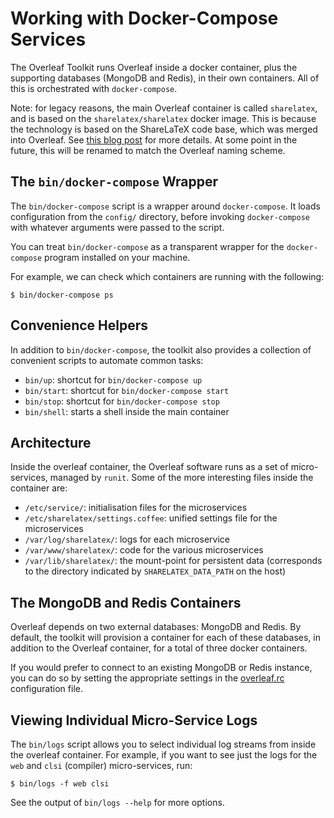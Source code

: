 # Working with Docker-Compose Services

The Overleaf Toolkit runs Overleaf inside a docker container, plus the
supporting databases (MongoDB and Redis), in their own containers. All of this
is orchestrated with `docker-compose`.

Note: for legacy reasons, the main Overleaf container is called `sharelatex`,
and is based on the `sharelatex/sharelatex` docker image. This is because the
technology is based on the ShareLaTeX code base, which was merged into Overleaf.
See [this blog
post](https://www.overleaf.com/blog/518-exciting-news-sharelatex-is-joining-overleaf)
for more details. At some point in the future, this will be renamed to match the
Overleaf naming scheme.


## The `bin/docker-compose` Wrapper

The `bin/docker-compose` script is a wrapper around `docker-compose`. It
loads configuration from the `config/` directory, before invoking
`docker-compose` with whatever arguments were passed to the script.

You can treat `bin/docker-compose` as a transparent wrapper for the
`docker-compose` program installed on your machine.

For example, we can check which containers are running with the following:

```
$ bin/docker-compose ps
```


## Convenience Helpers

In addition to `bin/docker-compose`, the toolkit also provides a collection of
convenient scripts to automate common tasks:

- `bin/up`: shortcut for `bin/docker-compose up`
- `bin/start`: shortcut for `bin/docker-compose start`
- `bin/stop`: shortcut for `bin/docker-compose stop`
- `bin/shell`: starts a shell inside the main container


## Architecture

Inside the overleaf container, the Overleaf software runs as a set of micro-services, managed by `runit`. Some of the more interesting files inside the container are:

- `/etc/service/`: initialisation files for the microservices
- `/etc/sharelatex/settings.coffee`: unified settings file for the microservices
- `/var/log/sharelatex/`: logs for each microservice
- `/var/www/sharelatex/`: code for the various microservices
- `/var/lib/sharelatex/`: the mount-point for persistent data (corresponds to the directory indicated by `SHARELATEX_DATA_PATH` on the host)


## The MongoDB and Redis Containers

Overleaf depends on two external databases: MongoDB and Redis. By default, the toolkit will provision a container for each of these databases, in addition to the Overleaf container, for a total of three docker containers.

If you would prefer to connect to an existing MongoDB or Redis instance, you can do so by setting the appropriate settings in  the [overleaf.rc](./overleaf-rc.md) configuration file.


## Viewing Individual Micro-Service Logs

The `bin/logs` script allows you to select individual log streams from inside the overleaf container.
For example, if you want to see just the logs for the `web` and `clsi` (compiler) micro-services, run:

```
$ bin/logs -f web clsi
```

See the output of `bin/logs --help` for more options.
